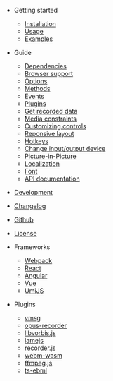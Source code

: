 - Getting started
  - [Installation](install.md)
  - [Usage](usage.md)
  - [Examples](examples.md)

- Guide
  - [Dependencies](dependencies.md)
  - [Browser support](browser-support.md)
  - [Options](options.md)
  - [Methods](methods.md)
  - [Events](events.md)
  - [Plugins](plugins.md)
  - [Get recorded data](recorded-data.md)
  - [Media constraints](media-constraints.md)
  - [Customizing controls](controls.md)
  - [Reponsive layout](responsive.md)
  - [Hotkeys](hotkeys.md)
  - [Change input/output device](change-device.md)
  - [Picture-in-Picture](picture-in-picture.md)
  - [Localization](localization.md)
  - [Font](font)
  - [API documentation](https://collab-project.github.io/videojs-record/api/)

- [Development](development.md)
- [Changelog](/changelog)
- [Github](https://github.com/collab-project/videojs-record)
- [License](https://github.com/collab-project/videojs-record/blob/master/LICENSE)

- Frameworks
  - [Webpack](webpack.md)
  - [React](react.md)
  - [Angular](angular.md)
  - [Vue](vue.md)
  - [UmiJS](umijs.md)

- Plugins
  - [vmsg](plugins/vmsg.md)
  - [opus-recorder](plugins/opus-recorder.md)
  - [libvorbis.js](plugins/libvorbis.js.md)
  - [lamejs](plugins/lamejs.md)
  - [recorder.js](plugins/recorder.js.md)
  - [webm-wasm](plugins/webm-wasm.md)
  - [ffmpeg.js](plugins/ffmpeg.js.md)
  - [ts-ebml](plugins/ts-ebml.md)

